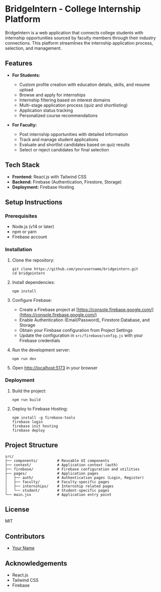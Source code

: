 # BridgeIntern - College Internship Platform

BridgeIntern is a web application that connects college students with internship opportunities sourced by faculty members through their industry connections. This platform streamlines the internship application process, selection, and management.

## Features

- **For Students:**
  - Custom profile creation with education details, skills, and resume upload
  - Browse and apply for internships
  - Internship filtering based on interest domains
  - Multi-stage application process (quiz and shortlisting)
  - Application status tracking
  - Personalized course recommendations

- **For Faculty:**
  - Post internship opportunities with detailed information
  - Track and manage student applications
  - Evaluate and shortlist candidates based on quiz results
  - Select or reject candidates for final selection

## Tech Stack

- **Frontend:** React.js with Tailwind CSS
- **Backend:** Firebase (Authentication, Firestore, Storage)
- **Deployment:** Firebase Hosting

## Setup Instructions

### Prerequisites

- Node.js (v14 or later)
- npm or yarn
- Firebase account

### Installation

1. Clone the repository:
   ```
   git clone https://github.com/yourusername/bridgeintern.git
   cd bridgeintern
   ```

2. Install dependencies:
   ```
   npm install
   ```

3. Configure Firebase:
   - Create a Firebase project at [https://console.firebase.google.com/](https://console.firebase.google.com/)
   - Enable Authentication (Email/Password), Firestore Database, and Storage
   - Obtain your Firebase configuration from Project Settings
   - Update the configuration in `src/firebase/config.js` with your Firebase credentials

4. Run the development server:
   ```
   npm run dev
   ```

5. Open [http://localhost:5173](http://localhost:5173) in your browser

### Deployment

1. Build the project:
   ```
   npm run build
   ```

2. Deploy to Firebase Hosting:
   ```
   npm install -g firebase-tools
   firebase login
   firebase init hosting
   firebase deploy
   ```

## Project Structure

```
src/
├── components/         # Reusable UI components
├── context/            # Application context (auth)
├── firebase/           # Firebase configuration and utilities
├── pages/              # Application pages
│   ├── auth/           # Authentication pages (Login, Register)
│   ├── faculty/        # Faculty-specific pages
│   ├── internships/    # Internship related pages
│   └── student/        # Student-specific pages
└── main.jsx            # Application entry point
```

## License

MIT

## Contributors

- [Your Name](https://github.com/yourusername)

## Acknowledgements

- React.js
- Tailwind CSS
- Firebase
